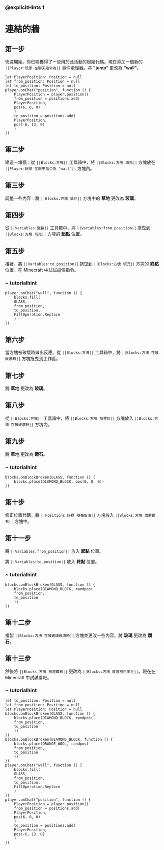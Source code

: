 ### @explicitHints 1

# 連結的牆

## 第一步  
快速開始。你已經獲得了一些用於此活動的起始代碼。現在添加一個新的 ``||Player:玩家 在聊天指令為||`` 事件處理器。將 **"jump"** 更改為 **"wall"**。

```template
let PlayerPosition: Position = null
let from_position: Position = null
let to_position: Position = null
player.onChat("position", function () {
    PlayerPosition = player.position()
    from_position = positions.add(
    PlayerPosition,
    pos(6, 0, 0)
    )
    to_position = positions.add(
    PlayerPosition,
    pos(-6, 13, 0)
    )
})
```

## 第二步  
建造一堵牆：從 ``||Blocks:方塊||`` 工具箱中，將 ``||Blocks:方塊 填充||`` 方塊放在 ``||Player:玩家 在聊天指令為 "wall"||`` 方塊內。

## 第三步  
調整一些內容：將 ``||Blocks:方塊 填充||`` 方塊中的 **草地** 更改為 **玻璃**。

## 第四步  
從 ``||Variables:變數||`` 工具箱中，將 ``||Variables:from_position||`` 拖曳到 ``||Blocks:方塊 填充||`` 方塊的 **起點** 位置。

## 第五步  
接著，將 ``||Variables:to_position||`` 拖曳到 ``||Blocks:方塊 填充||`` 方塊的 **終點** 位置。在 Minecraft 中試試這個指令。

### ~ tutorialhint
```blocks
player.onChat("wall", function () {
    blocks.fill(
    GLASS,
    from_position,
    to_position,
    FillOperation.Replace
    )
})
```

## 第六步  
當方塊被破壞時做出反應。從 ``||Blocks:方塊||`` 工具箱中，將 ``||Blocks:方塊 在被破壞時||`` 方塊拖曳到工作區。

## 第七步  
將 **草地** 更改為 **玻璃**。

## 第八步  
從 ``||Blocks:方塊||`` 工具箱中，將 ``||Blocks:方塊 放置於||`` 方塊放入 ``||Blocks:方塊 在被破壞時||`` 方塊內。

## 第九步  
將 **草地** 更改為 **鑽石**。

### ~ tutorialhint
```blocks
blocks.onBlockBroken(GLASS, function () {
    blocks.place(DIAMOND_BLOCK, pos(0, 0, 0))
})
```

## 第十步  
修正位置代碼。將 ``||Positions:座標 隨機取值||`` 方塊放入 ``||Blocks:方塊 放置鑽石||`` 方塊中。

## 第十一步  
將 ``||Variables:from_position||`` 放入 **起點** 位置。

將 ``||Variables:to_position||`` 放入 **終點** 位置。

### ~ tutorialhint
```blocks
blocks.onBlockBroken(GLASS, function () {
    blocks.place(DIAMOND_BLOCK, randpos(
    from_position,
    to_position
    ))
})
```

## 第十二步  
複製 ``||Blocks:方塊 在被玻璃破壞時||`` 方塊並更改一些內容。將 **玻璃** 更改為 **鑽石**。

## 第十三步  
然後將 ``||Blocks:方塊 放置鑽石||`` 更改為 ``||Blocks:方塊 放置橙色羊毛||``。現在在 Minecraft 中試試看吧。

### ~ tutorialhint
```blocks
let to_position: Position = null
let from_position: Position = null
let PlayerPosition: Position = null
blocks.onBlockBroken(GLASS, function () {
    blocks.place(DIAMOND_BLOCK, randpos(
    from_position,
    to_position
    ))
})
blocks.onBlockBroken(DIAMOND_BLOCK, function () {
    blocks.place(ORANGE_WOOL, randpos(
    from_position,
    to_position
    ))
})
player.onChat("wall", function () {
    blocks.fill(
    GLASS,
    from_position,
    to_position,
    FillOperation.Replace
    )
})
player.onChat("position", function () {
    PlayerPosition = player.position()
    from_position = positions.add(
    PlayerPosition,
    pos(6, 0, 0)
    )
    to_position = positions.add(
    PlayerPosition,
    pos(-6, 13, 0)
    )
})
```
